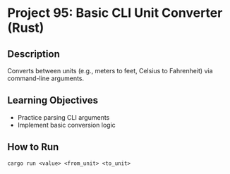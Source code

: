 # Project 95: Basic CLI Unit Converter (Rust)

## Description
Converts between units (e.g., meters to feet, Celsius to Fahrenheit) via command-line arguments.

## Learning Objectives
- Practice parsing CLI arguments
- Implement basic conversion logic

## How to Run
```
cargo run <value> <from_unit> <to_unit>
```
